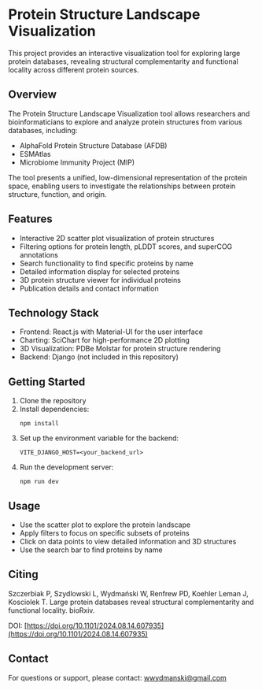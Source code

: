 # Protein Structure Landscape Visualization

This project provides an interactive visualization tool for exploring large protein databases, revealing structural complementarity and functional locality across different protein sources.

## Overview

The Protein Structure Landscape Visualization tool allows researchers and bioinformaticians to explore and analyze protein structures from various databases, including:

- AlphaFold Protein Structure Database (AFDB)
- ESMAtlas
- Microbiome Immunity Project (MIP)

The tool presents a unified, low-dimensional representation of the protein space, enabling users to investigate the relationships between protein structure, function, and origin.

## Features

- Interactive 2D scatter plot visualization of protein structures
- Filtering options for protein length, pLDDT scores, and superCOG annotations
- Search functionality to find specific proteins by name
- Detailed information display for selected proteins
- 3D protein structure viewer for individual proteins
- Publication details and contact information

## Technology Stack

- Frontend: React.js with Material-UI for the user interface
- Charting: SciChart for high-performance 2D plotting
- 3D Visualization: PDBe Molstar for protein structure rendering
- Backend: Django (not included in this repository)

## Getting Started

1. Clone the repository
2. Install dependencies:
   ```
   npm install
   ```
3. Set up the environment variable for the backend:
   ```
   VITE_DJANGO_HOST=<your_backend_url>
   ```
4. Run the development server:
   ```
   npm run dev
   ```

## Usage

- Use the scatter plot to explore the protein landscape
- Apply filters to focus on specific subsets of proteins
- Click on data points to view detailed information and 3D structures
- Use the search bar to find proteins by name


## Citing

Szczerbiak P, Szydlowski L, Wydmański W, Renfrew PD, Koehler Leman J, Kosciolek T. Large protein databases reveal structural complementarity and functional locality. bioRxiv.

DOI: [https://doi.org/10.1101/2024.08.14.607935](https://doi.org/10.1101/2024.08.14.607935)

## Contact

For questions or support, please contact: wwydmanski@gmail.com